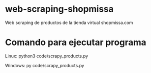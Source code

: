 # web-scraping-shopmissa

Web scraping de productos de la tienda virtual shopmissa.com

# Comando para ejecutar programa

Linux:
python3 code/scrapy_products.py

Windows:
py code/scrapy_products.py
